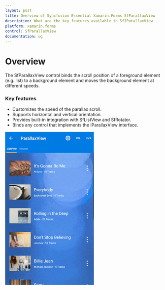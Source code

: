 ```yaml
---
layout: post
title: Overview of Syncfusion Essential Xamarin.Forms SfParallaxView
description: What are the key features available in SfIParallaxView.
platform: xamarin.forms
control: SfParallaxView
documentation: ug
---
```


# Overview

The SfParallaxView control binds the scroll position of a foreground element (e.g. list) to a background element and moves the background element at different speeds.

### Key features

* Customizes the speed of the parallax scroll.
* Supports horizontal and vertical orientation.
* Provides built-in integration with SfListView and SfRotator.
* Binds any control that implements the IParallaxView interface.

![SfParallaxView](ParallaxView_Images/parallaxview.gif)
